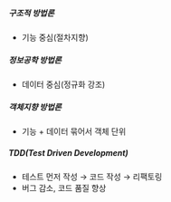 ##### 구조적 방법론
- 기능 중심(절차지향)

##### 정보공학 방법론
- 데이터 중심(정규화 강조)

##### 객체지향 방법론
- 기능 + 데이터 묶어서 객체 단위

##### TDD(Test Driven Development)
- 테스트 먼저 작성 → 코드 작성 → 리팩토링
- 버그 감소, 코드 품질 향상
